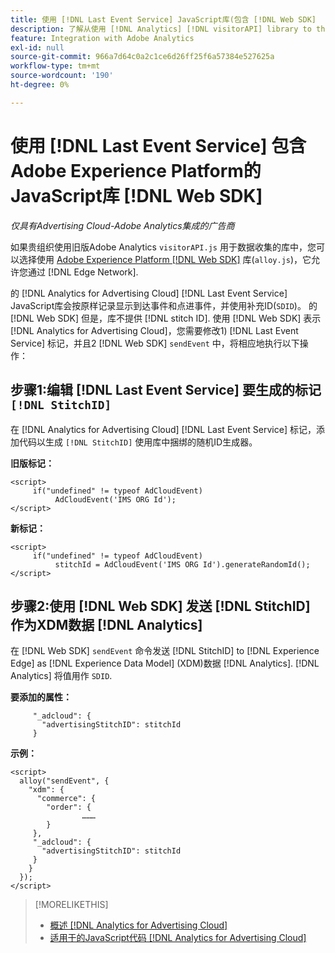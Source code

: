 ```yaml
---
title: 使用 [!DNL Last Event Service] JavaScript库(包含 [!DNL Web SDK]
description: 了解从使用 [!DNL Analytics] [!DNL visitorAPI] library to the [!DNL Experience Platform] [!DNL Web SDK] library for your [!DNL Analytics for Advertising Cloud] 实施。
feature: Integration with Adobe Analytics
exl-id: null
source-git-commit: 966a7d64c0a2c1ce6d26ff25f6a57384e527625a
workflow-type: tm+mt
source-wordcount: '190'
ht-degree: 0%

---
```


# 使用 [!DNL Last Event Service] 包含Adobe Experience Platform的JavaScript库 [!DNL Web SDK]

*仅具有Advertising Cloud-Adobe Analytics集成的广告商*

如果贵组织使用旧版Adobe Analytics `visitorAPI.js` 用于数据收集的库中，您可以选择使用 [Adobe Experience Platform [!DNL Web SDK]](https://experienceleague.adobe.com/docs/experience-platform/edge/home.html) 库(`alloy.js`)，它允许您通过 [!DNL Edge Network].

的 [!DNL Analytics for Advertising Cloud] [!DNL Last Event Service] JavaScript库会按原样记录显示到达事件和点进事件，并使用补充ID(`SDID`)。 的 [!DNL Web SDK] 但是，库不提供 [!DNL stitch ID]. 使用 [!DNL Web SDK] 表示 [!DNL Analytics for Advertising Cloud]，您需要修改1) [!DNL Last Event Service] 标记，并且2 [!DNL Web SDK] `sendEvent` 中，将相应地执行以下操作：

## 步骤1:编辑 [!DNL Last Event Service] 要生成的标记 `[!DNL StitchID]`

在 [!DNL Analytics for Advertising Cloud] [!DNL Last Event Service] 标记，添加代码以生成 `[!DNL StitchID]` 使用库中捆绑的随机ID生成器。

**旧版标记：**

```
<script>
     if("undefined" != typeof AdCloudEvent) 
          AdCloudEvent('IMS ORG Id');
</script>
```

**新标记：**

```
<script>
     if("undefined" != typeof AdCloudEvent) 
          stitchId = AdCloudEvent('IMS ORG Id').generateRandomId();
</script>
```

## 步骤2:使用 [!DNL Web SDK] 发送 [!DNL StitchID] 作为XDM数据 [!DNL Analytics]

在 [!DNL Web SDK] `sendEvent` 命令发送 [!DNL StitchID] to [!DNL Experience Edge] as [!DNL Experience Data Model] (XDM)数据 [!DNL Analytics].<!-- The library will send the StitchID to [!DNL Experience Edge] as `[_adcloud.advertisingStitchID](https://github.com/adobe/xdm/blob/master/docs/reference/adobe/experience/adcloud/stitch.schema.md)`. --> [!DNL Analytics] 将值用作 `SDID`.

**要添加的属性：**

```
     "_adcloud": {
       "advertisingStitchID": stitchId
     }
```

**示例：**

```
<script>
  alloy("sendEvent", {
    "xdm": {
      "commerce": {
        "order": {
                ………
        }
     },
     "_adcloud": {
       "advertisingStitchID": stitchId
     }
    }
  });
</script>
```

>[!MORELIKETHIS]
>
>* [概述 [!DNL Analytics for Advertising Cloud]](overview.md)
>* [适用于的JavaScript代码 [!DNL Analytics for Advertising Cloud]](/help/integrations/analytics/javascript.md)

